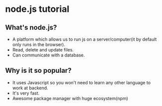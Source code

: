 # node.js tutorial

## What's node.js?
  - A platform which allows us to run js on a server/computer(it by default only runs in the browser).
  - Read, delete and update files.
  - Can communicate with a database.

## Why is it so popular?
  - It uses Javascript so you won't need to learn any other language to work at backend.
  - It's very fast.
  - Awesome package manager with huge ecosystem(npm)